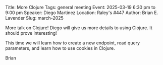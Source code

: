Title: More Clojure
Tags: general meeting
Event: 2025-03-19 6:30 pm to 9:00 pm
Speaker: Diego Martinez
Location: Raley's #447
Author: Brian E. Lavender
Slug: march-2025

More talk on Clojure! Diego will give us more details to using Clojure. It should prove interesting!

This time we will learn how to create a new endpoint, read query parameters, and learn how to use cookies in Clojure.

Brian
